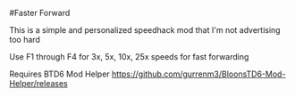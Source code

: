 ﻿#Faster Forward

This is a simple and personalized speedhack mod that I'm not advertising too hard

Use F1 through F4 for 3x, 5x, 10x, 25x speeds for fast forwarding

Requires BTD6 Mod Helper https://github.com/gurrenm3/BloonsTD6-Mod-Helper/releases